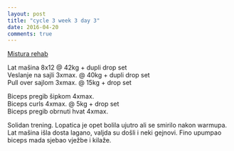 ```yaml
---
layout: post
title: "cycle 3 week 3 day 3"
date: 2016-04-20
comments: true
---
```


[Mistura rehab](/snagata/log/2015/07/20/mistura-rehab/)

Lat mašina 8x12 @ 42kg + dupli drop set   
Veslanje na sajli 3xmax. @ 40kg + dupli drop set  
Pull over sajlom 3xmax. @ 15kg + drop set  

Biceps pregib šipkom 4xmax.  
Biceps curls 4xmax. @ 5kg + drop set   
Biceps pregib obrnuti hvat 4xmax.  

Solidan trening. Lopatica je opet bolila ujutro ali se smirilo nakon warmupa. Lat mašina išla dosta lagano, valjda su došli i neki gejnovi. Fino upumpao biceps mada sjebao vježbe i kilaže.
